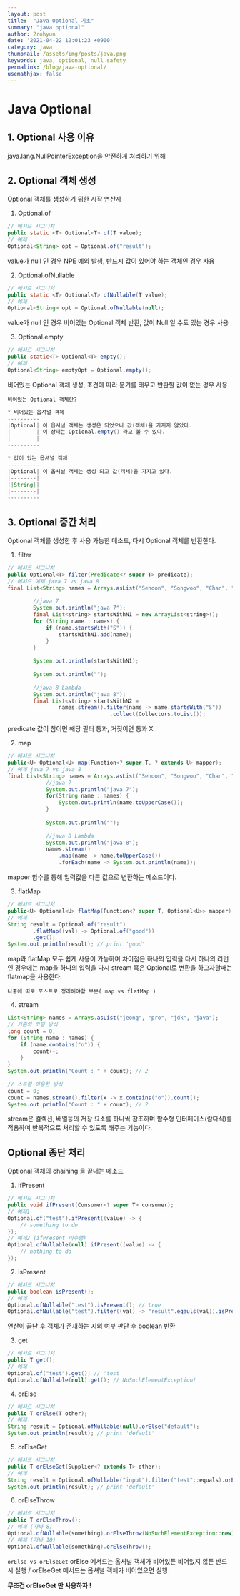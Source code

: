 ```yaml
---
layout: post
title:  "Java Optional 기초"
summary: "java optional"
author: 2rohyun
date: '2021-04-22 12:01:23 +0900'
category: java
thumbnail: /assets/img/posts/java.png 
keywords: java, optional, null safety
permalink: /blog/java-optional/
usemathjax: false
---
```


# Java Optional
## 1. Optional 사용 이유
java.lang.NullPointerException을 안전하게 처리하기 위해

## 2. Optional 객체 생성
Optional 객체를 생성하기 위한 시작 연산자

1. Optional.of
```java
// 메서드 시그니처
public static <T> Optional<T> of(T value);
// 예제
Optional<String> opt = Optional.of("result");
```
value가 null 인 경우 NPE 예외 발생, 반드시 값이 있어야 하는 객체인 경우 사용

2. Optional.ofNullable
```java
// 메서드 시그니처
public static <T> Optional<T> ofNullable(T value);
// 예제
Optional<String> opt = Optional.ofNullable(null);
```
value가 null 인 경우 비어있는 Optional 객체 반환, 값이 Null 일 수도 있는 경우 사용

3. Optional.empty
```java
// 메서드 시그니처
public static<T> Optional<T> empty();
// 예제
Optional<String> emptyOpt = Optional.empty();
```
비어있는 Optional 객체 생성, 조건에 따라 분기를 태우고 반환할 값이 없는 경우 사용

`비어있는 Optional 객체란?`
```java
* 비어있는 옵셔널 객체
----------
|Optional| 이 옵셔널 객체는 생성은 되었으나 값(객체)을 가지지 않았다.
|        | 이 상태는 Optional.empty() 라고 볼 수 있다.
|        |
----------

* 값이 있는 옵셔널 객체
----------
|Optional| 이 옵셔널 객체는 생성 되고 값(객체)을 가지고 있다.
|--------|
||String||
|--------|
----------
```

## 3. Optional 중간 처리
Optional 객체를 생성한 후 사용 가능한 메소드, 다시 Optional 객체를 반환한다.

1. filter
```java
// 메서드 시그니처
public Optional<T> filter(Predicate<? super T> predicate);
// 메서드 예제 java 7 vs java 8
final List<String> names = Arrays.asList("Sehoon", "Songwoo", "Chan", "Youngsuk", "Dajung");
 
        //java 7
        System.out.println("java 7");
        final List<string> startsWithN1 = new ArrayList<string>();
        for (String name : names) {
            if (name.startsWith("S")) {
                startsWithN1.add(name);
            }
        }
 
        System.out.println(startsWithN1);
 
        System.out.println("");
 
        //java 8 Lambda
        System.out.println("java 8");
        final List<string> startsWithN2 = 
                names.stream().filter(name -> name.startsWith("S"))
                                .collect(Collectors.toList());
```
predicate 값이 참이면 해당 필터 통과, 거짓이면 통과 X

2. map
```java
// 메서드 시그니처
public<U> Optional<U> map(Function<? super T, ? extends U> mapper);
// 예제 java 7 vs java 8
final List<String> names = Arrays.asList("Sehoon", "Songwoo", "Chan", "Youngsuk", "Dajung");
            //java 7
            System.out.println("java 7");
            for(String name : names) {
                System.out.println(name.toUpperCase());
            }
 
            System.out.println("");
 
            //java 8 Lambda
            System.out.println("java 8");
            names.stream()
                .map(name -> name.toUpperCase())
                .forEach(name -> System.out.println(name));
```
mapper 함수를 통해 입력값을 다른 값으로 변환하는 메소드이다.

3. flatMap
```java
// 메서드 시그니처
public<U> Optional<U> flatMap(Function<? super T, Optional<U>> mapper);
// 예제
String result = Optional.of("result")
        .flatMap((val) -> Optional.of("good"))
        .get();
System.out.println(result); // print 'good'
```

map과 flatMap 모두 쉽게 사용이 가능하며 차이점은 하나의 입력을 다시 하나의 리턴인 경우에는 map을 하나의 입력을 다시 stream 혹은 Optional로 변환을 하고자할때는 flatmap을 사용한다. 

`나중에 따로 포스트로 정리해야할 부분( map vs flatMap )`

4. stream
```java
List<String> names = Arrays.asList("jeong", "pro", "jdk", "java");
// 기존의 코딩 방식
long count = 0;
for (String name : names) {
    if (name.contains("o")) {
        count++;
    }
}
System.out.println("Count : " + count); // 2
 
// 스트림 이용한 방식
count = 0;
count = names.stream().filter(x -> x.contains("o")).count();
System.out.println("Count : " + count); // 2
```

stream은 컬렉션, 배열등의 저장 요소를 하나씩 참조하며 함수형 인터페이스(람다식)를 적용하며 반복적으로 처리할 수 있도록 해주는 기능이다.

## Optional 종단 처리
Optional 객체의 chaining 을 끝내는 메소드

1. ifPresent
```java
// 메서드 시그니처
public void ifPresent(Consumer<? super T> consumer);
// 예제1
Optional.of("test").ifPresent((value) -> {
	// something to do
});
// 예제2 (ifPresent 미수행)
Optional.ofNullable(null).ifPresent((value) -> {
	// nothing to do
});
```

2. isPresent
```java
// 메서드 시그니처
public boolean isPresent();
// 예제
Optional.ofNullable("test").isPresent(); // true
Optional.ofNullable("test").filter((val) -> "result".eqauls(val)).isPresent(); // false
```
연산이 끝난 후 객체가 존재하는 지의 여부 판단 후 boolean 반환

3. get
```java
// 메서드 시그니처
public T get();
// 예제
Optional.of("test").get(); // 'test'
Optional.ofNullable(null).get(); // NoSuchElementException!
```

4. orElse
```java
// 메서드 시그니처
public T orElse(T other);
// 예제
String result = Optional.ofNullable(null).orElse("default");
System.out.println(result); // print 'default'
```

5. orElseGet
```java
// 메서드 시그니처
public T orElseGet(Supplier<? extends T> other);
// 예제
String result = Optional.ofNullable("input").filter("test"::equals).orElseGet(() -> "default");
System.out.println(result); // print 'default'
```

6. orElseThrow
```java
// 메서드 시그니처
public T orElseThrow();
// 예제 (자바 8)
Optional.ofNullable(something).orElseThrow(NoSuchElementException::new);
// 예제 (자바 10)
Optional.ofNullable(something).orElseThrow();
```

`orElse vs orElseGet`
orElse 메서드는 옵셔널 객체가 비어있든 비어있지 않든 반드시 실행 /
orElseGet 메서드는 옵셔널 객체가 비어있으면 실행

**무조건 orElseGet 만 사용하자 !** 

